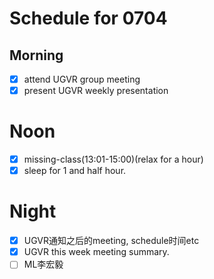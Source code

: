 # Schedule for 0704

## Morning
- [X] attend UGVR group meeting
- [X] present UGVR weekly presentation

# Noon
- [X] missing-class(13:01-15:00)(relax for a hour)
- [X] sleep for 1 and half hour.

# Night
- [X] UGVR通知之后的meeting, schedule时间etc
- [X] UGVR this week meeting summary.
- [ ] ML李宏毅
